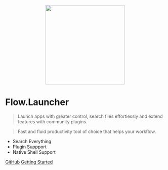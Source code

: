 <p align="center">
  <a href="https://flow-launcher.github.io">
	<img width="250px" src="https://raw.githubusercontent.com/Flow-Launcher/Flow.Launcher/5ba4514f31e624c679628d4dfe89036c0e24006c/Doc/Logo/resources/flow-header-square-transparent.png">
  </a>
</p>

# Flow.Launcher

> Launch apps with greater control, search files effortlessly and extend features with community plugins.

> Fast and fluid productivity tool of choice that helps your workflow.

- Search Everything
- Plugin Suppport
- Native Shell Support

[GitHub](https://github.com/Flow-Launcher/Flow.Launcher)
[Getting Started](#welcome)
